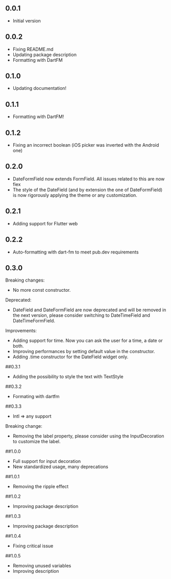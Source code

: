## 0.0.1

* Initial version

## 0.0.2

* Fixing README.md
* Updating package description
* Formatting with DartFM

## 0.1.0

* Updating documentation!

## 0.1.1

* Formatting with DartFM!

## 0.1.2

* Fixing an incorrect boolean (iOS picker was inverted with the Android one)

## 0.2.0

* DateFormField now extends FormField. All issues related to this are now fiex
* The style of the DateField (and by extension the one of DateFormField) is now rigorously applying the theme or any customization. 

## 0.2.1

* Adding support for Flutter web

## 0.2.2

* Auto-formatting with dart-fm to meet pub.dev requirements

## 0.3.0

Breaking changes: 
* No more const constructor.

Deprecated:
* DateField and DateFormField are now deprecated and will be removed in the next version, please consider switching to 
DateTimeField and DateTimeFormField.

Improvements:
* Adding support for time. Now you can ask the user for a time, a date or both.
* Improving performances by setting default value in the constructor. 
* Adding .time constructor for the DateField widget only.

##0.3.1

* Adding the possibility to style the text with TextStyle

##0.3.2

* Formating with dartfm

##0.3.3

* Intl => any support

Breaking change:
* Removing the label property, please consider using the InputDecoration to customize the label.

##1.0.0

* Full support for input decoration
* New standardized usage, many deprecations

##1.0.1

* Removing the ripple effect

##1.0.2

* Improving package description

##1.0.3

* Improving package description

##1.0.4

* Fixing critical issue

##1.0.5

* Removing unused variables
* Improving description

